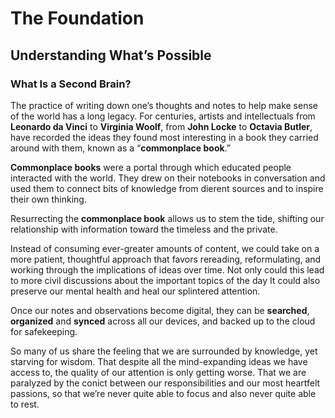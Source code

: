 
# The Foundation
## Understanding What’s Possible

### What Is a Second Brain?

The practice of writing down one’s thoughts and notes to help make sense of the world has a long legacy. For centuries, artists and intellectuals from **Leonardo da Vinci** to **Virginia Woolf**, from **John Locke** to **Octavia Butler**, have recorded the ideas they found most interesting in a book they carried around with them, known as a “**commonplace book**.”

**Commonplace books** were a portal through which educated people interacted with the world. They drew on their notebooks in conversation and used them to connect bits of knowledge from dierent sources and to inspire their own thinking.

Resurrecting the **commonplace book** allows us to stem the tide, shifting our relationship with information toward the timeless and the private.

Instead of consuming ever-greater amounts of content, we could take on a more patient, thoughtful approach that favors rereading, reformulating, and working through the implications of ideas over time.
Not only could this lead to more civil discussions about the important topics of the day
It could also preserve our mental health and heal our splintered attention.

Once our notes and observations become digital, they can be **searched**, **organized** and **synced** across all our devices, and backed up to the cloud for safekeeping.

So many of us share the feeling that we are surrounded by knowledge, yet starving for wisdom. That despite all the mind-expanding ideas we have access to, the quality of our attention is only getting worse. That we are paralyzed by the conict between our responsibilities and our most heartfelt passions, so that we’re never quite able to focus and also never quite able to rest.
